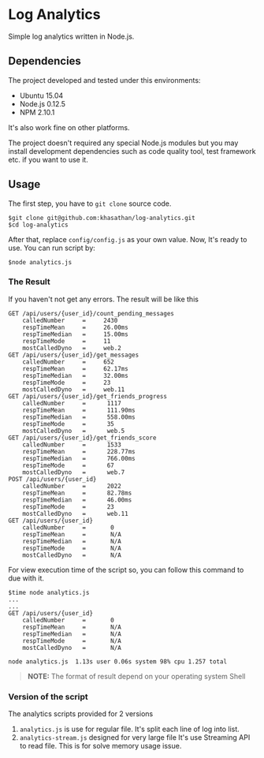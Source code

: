 Log Analytics
====

Simple log analytics written in Node.js.

## Dependencies
The project developed and tested under this environments:

- Ubuntu 15.04
- Node.js 0.12.5
- NPM 2.10.1

It's also work fine on other platforms.

The project doesn't required any special Node.js modules but you may install
development dependencies such as code quality tool, test framework etc.
if you want to use it.

## Usage
The first step, you have to ```git clone``` source code.
```
$git clone git@github.com:khasathan/log-analytics.git
$cd log-analytics
```
After that, replace ```config/config.js``` as your own value. Now, It's ready
to use. You can run script by:
```
$node analytics.js
```

### The Result
If you haven't not get any errors. The result will be like this
```
GET /api/users/{user_id}/count_pending_messages
    calledNumber     =     2430
    respTimeMean     =     26.00ms
    respTimeMedian   =     15.00ms
    respTimeMode     =     11
    mostCalledDyno   =     web.2
GET /api/users/{user_id}/get_messages
    calledNumber     =     652
    respTimeMean     =     62.17ms
    respTimeMedian   =     32.00ms
    respTimeMode     =     23
    mostCalledDyno   =     web.11
GET /api/users/{user_id}/get_friends_progress
    calledNumber     =      1117
    respTimeMean     =      111.90ms
    respTimeMedian   =      558.00ms
    respTimeMode     =      35
    mostCalledDyno   =      web.5
GET /api/users/{user_id}/get_friends_score
    calledNumber     =      1533
    respTimeMean     =      228.77ms
    respTimeMedian   =      766.00ms
    respTimeMode     =      67
    mostCalledDyno   =      web.7
POST /api/users/{user_id}
    calledNumber     =      2022
    respTimeMean     =      82.78ms
    respTimeMedian   =      46.00ms
    respTimeMode     =      23
    mostCalledDyno   =      web.11
GET /api/users/{user_id}
    calledNumber     =       0
    respTimeMean     =       N/A
    respTimeMedian   =       N/A
    respTimeMode     =       N/A
    mostCalledDyno   =       N/A
```

For view execution time of the script so, you can follow this command to due
with it.
```
$time node analytics.js
...
...
GET /api/users/{user_id}
    calledNumber     =       0
    respTimeMean     =       N/A
    respTimeMedian   =       N/A
    respTimeMode     =       N/A
    mostCalledDyno   =       N/A

node analytics.js  1.13s user 0.06s system 98% cpu 1.257 total
```

>__NOTE:__ The format of result depend on your operating system Shell

### Version of the script
The analytics scripts provided for 2 versions

1. ```analytics.js``` is use for regular file. It's split each line of log into
list.
2. ```analytics-stream.js``` designed for very large file It's use Streaming
API to read file. This is for solve memory usage issue.
